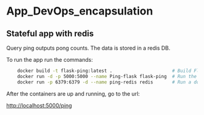 # App_DevOps_encapsulation
## Stateful app with redis

Query ping outputs pong counts. The data is stored in a redis DB. 

To run the app run the commands:

```bash
	docker build -t flask-ping:latest .                      # Build Flask docker image
	docker run -d -p 5000:5000 --name Ping-flask flask-ping  # Run the Flask container
	docker run -p 6379:6379 -d --name ping-redis redis       # Run a docker Redis image 
```

After the containers are up and running, go to the url:

[http://localhost:5000/ping](http://localhost:5000/ping)
